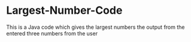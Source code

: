 # Largest-Number-Code
This is a Java code which gives the largest numbers the output from the entered three numbers from the user 
